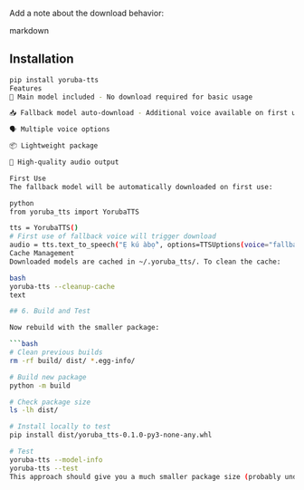 Add a note about the download behavior:

markdown
## Installation

```bash
pip install yoruba-tts
Features
🎯 Main model included - No download required for basic usage

📥 Fallback model auto-download - Additional voice available on first use

🗣️ Multiple voice options

📦 Lightweight package

🎵 High-quality audio output

First Use
The fallback model will be automatically downloaded on first use:

python
from yoruba_tts import YorubaTTS

tts = YorubaTTS()
# First use of fallback voice will trigger download
audio = tts.text_to_speech("Ẹ kú àbọ̀", options=TTSUptions(voice="fallback"))
Cache Management
Downloaded models are cached in ~/.yoruba_tts/. To clean the cache:

bash
yoruba-tts --cleanup-cache
text

## 6. Build and Test

Now rebuild with the smaller package:

```bash
# Clean previous builds
rm -rf build/ dist/ *.egg-info/

# Build new package
python -m build

# Check package size
ls -lh dist/

# Install locally to test
pip install dist/yoruba_tts-0.1.0-py3-none-any.whl

# Test
yoruba-tts --model-info
yoruba-tts --test
This approach should give you a much smaller package size (probably under 100MB) while still providing both voice options. The fallback model will be downloaded automatically when first used.